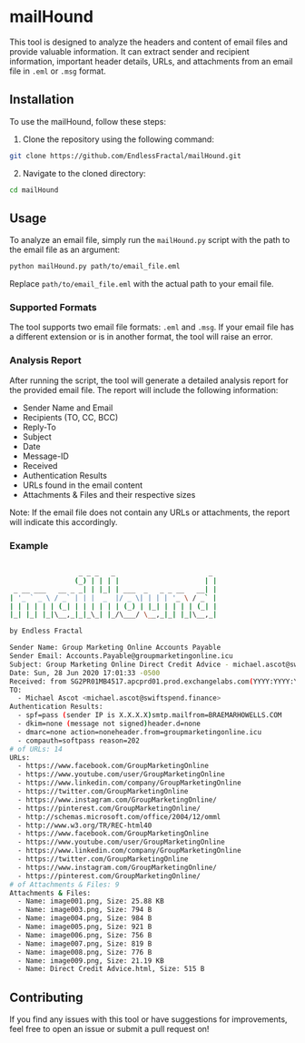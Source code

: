 # mailHound

This tool is designed to analyze the headers and content of email files and provide valuable information. It can extract sender and recipient information, important header details, URLs, and attachments from an email file in `.eml` or `.msg` format.

## Installation

To use the mailHound, follow these steps:

1. Clone the repository using the following command:

```bash
git clone https://github.com/EndlessFractal/mailHound.git
```

2. Navigate to the cloned directory:

```bash
cd mailHound
```

## Usage

To analyze an email file, simply run the `mailHound.py` script with the path to the email file as an argument:

```bash
python mailHound.py path/to/email_file.eml
```

Replace `path/to/email_file.eml` with the actual path to your email file.

### Supported Formats

The tool supports two email file formats: `.eml` and `.msg`. If your email file has a different extension or is in another format, the tool will raise an error.

### Analysis Report

After running the script, the tool will generate a detailed analysis report for the provided email file. The report will include the following information:

- Sender Name and Email
- Recipients (TO, CC, BCC)
- Reply-To
- Subject
- Date
- Message-ID
- Received
- Authentication Results
- URLs found in the email content
- Attachments & Files and their respective sizes

Note: If the email file does not contain any URLs or attachments, the report will indicate this accordingly.

### Example

```bash

                 _ _ _   _                       _
                (_) | | | |                     | |
 _ __ ___   __ _ _| | |_| | ___  _   _ _ __   __| |
| '_ ` _ \ / _` | | |  _  |/ _ \| | | | '_ \ / _` |
| | | | | | (_| | | | | | | (_) | |_| | | | | (_| |
|_| |_| |_|\__,_|_|_\_| |_/\___/ \__,_|_| |_|\__,_|

by Endless Fractal

Sender Name: Group Marketing Online Accounts Payable
Sender Email: Accounts.Payable@groupmarketingonline.icu
Subject: Group Marketing Online Direct Credit Advice - michael.ascot@swiftspend.finance
Date: Sun, 28 Jun 2020 17:01:33 -0500
Received: from SG2PR01MB4517.apcprd01.prod.exchangelabs.com(YYYY:YYYY:YYYY:YYYY:YYYY:YYYY) by SG2PR01MB3173.apcprd01.prod.exchangelabs.com withHTTPS; Sun, 28 Jun 2020 22:01:56 +0000
TO:
  - Michael Ascot <michael.ascot@swiftspend.finance>
Authentication Results:
  - spf=pass (sender IP is X.X.X.X)smtp.mailfrom=BRAEMARHOWELLS.COM
  - dkim=none (message not signed)header.d=none
  - dmarc=none action=noneheader.from=groupmarketingonline.icu
  - compauth=softpass reason=202
# of URLs: 14
URLs:
  - https://www.facebook.com/GroupMarketingOnline
  - https://www.youtube.com/user/GroupMarketingOnline
  - https://www.linkedin.com/company/GroupMarketingOnline
  - https://twitter.com/GroupMarketingOnline
  - https://www.instagram.com/GroupMarketingOnline/
  - https://pinterest.com/GroupMarketingOnline/
  - http://schemas.microsoft.com/office/2004/12/omml
  - http://www.w3.org/TR/REC-html40
  - https://www.facebook.com/GroupMarketingOnline
  - https://www.youtube.com/user/GroupMarketingOnline
  - https://www.linkedin.com/company/GroupMarketingOnline
  - https://twitter.com/GroupMarketingOnline
  - https://www.instagram.com/GroupMarketingOnline/
  - https://pinterest.com/GroupMarketingOnline/
# of Attachments & Files: 9
Attachments & Files:
  - Name: image001.png, Size: 25.88 KB
  - Name: image003.png, Size: 794 B
  - Name: image004.png, Size: 984 B
  - Name: image005.png, Size: 921 B
  - Name: image006.png, Size: 756 B
  - Name: image007.png, Size: 819 B
  - Name: image008.png, Size: 776 B
  - Name: image009.png, Size: 21.19 KB
  - Name: Direct Credit Advice.html, Size: 515 B
```

## Contributing

If you find any issues with this tool or have suggestions for improvements, feel free to open an issue or submit a pull request on!
